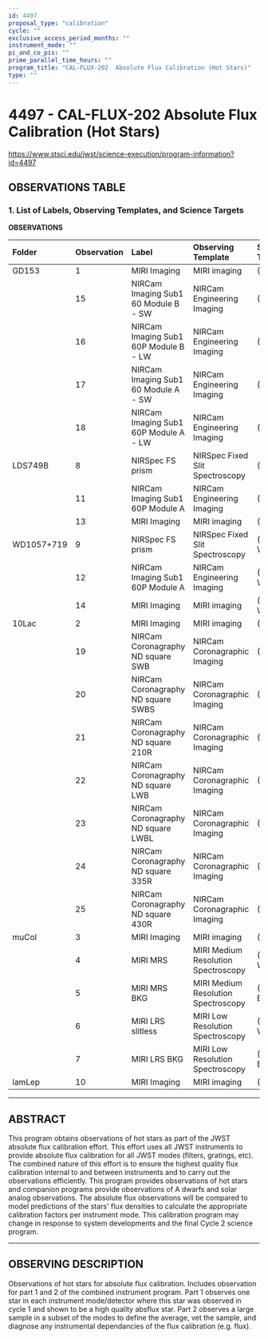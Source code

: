 ```yaml
---
id: 4497
proposal_type: "calibration"
cycle: ""
exclusive_access_period_months: ""
instrument_mode: ""
pi_and_co_pis: ""
prime_parallel_time_hours: ""
program_title: "CAL-FLUX-202  Absolute Flux Calibration (Hot Stars)"
type: ""
---
```

# 4497 - CAL-FLUX-202  Absolute Flux Calibration (Hot Stars)
https://www.stsci.edu/jwst/science-execution/program-information?id=4497
## OBSERVATIONS TABLE
### 1. List of Labels, Observing Templates, and Science Targets

**OBSERVATIONS**

| Folder    | Observation | Label                                   | Observing Template                     | Science Target             |
| :-------- | :---------- | :-------------------------------------- | :------------------------------------- | :------------------------- |
| GD153     | 1           | MIRI Imaging                            | MIRI imaging                           | (1) GD153                  |
|           | 15          | NIRCam Imaging Sub1 60 Module B - SW  | NIRCam Engineering Imaging             | (1) GD153                  |
|           | 16          | NIRCam Imaging Sub1 60P Module B - LW | NIRCam Engineering Imaging             | (1) GD153                  |
|           | 17          | NIRCam Imaging Sub1 60 Module A - SW  | NIRCam Engineering Imaging             | (1) GD153                  |
|           | 18          | NIRCam Imaging Sub1 60P Module A - LW | NIRCam Engineering Imaging             | (1) GD153                  |
| LDS749B   | 8           | NIRSpec FS prism                        | NIRSpec Fixed Slit Spectroscopy        | (2) LDS749B                |
|           | 11          | NIRCam Imaging Sub1 60P Module A      | NIRCam Engineering Imaging             | (2) LDS749B                |
|           | 13          | MIRI Imaging                            | MIRI imaging                           | (2) LDS749B                |
| WD1057+719 | 9           | NIRSpec FS prism                        | NIRSpec Fixed Slit Spectroscopy        | (3) WD1057+719             |
|           | 12          | NIRCam Imaging Sub1 60P Module A      | NIRCam Engineering Imaging             | (3) WD1057+719             |
|           | 14          | MIRI Imaging                            | MIRI imaging                           | (3) WD1057+719             |
| 10Lac     | 2           | MIRI Imaging                            | MIRI imaging                           | (4) 10Lac                  |
|           | 19          | NIRCam Coronagraphy ND square SWB     | NIRCam Coronagraphic Imaging           | (4) 10Lac                  |
|           | 20          | NIRCam Coronagraphy ND square SWBS    | NIRCam Coronagraphic Imaging           | (4) 10Lac                  |
|           | 21          | NIRCam Coronagraphy ND square 210R    | NIRCam Coronagraphic Imaging           | (4) 10Lac                  |
|           | 22          | NIRCam Coronagraphy ND square LWB     | NIRCam Coronagraphic Imaging           | (4) 10Lac                  |
|           | 23          | NIRCam Coronagraphy ND square LWBL    | NIRCam Coronagraphic Imaging           | (4) 10Lac                  |
|           | 24          | NIRCam Coronagraphy ND square 335R    | NIRCam Coronagraphic Imaging           | (4) 10Lac                  |
|           | 25          | NIRCam Coronagraphy ND square 430R    | NIRCam Coronagraphic Imaging           | (4) 10Lac                  |
| muCol     | 3           | MIRI Imaging                            | MIRI imaging                           | (5) muCol                  |
|           | 4           | MIRI MRS                                | MIRI Medium Resolution Spectroscopy    | (6) muCol-WBKG             |
|           | 5           | MIRI MRS BKG                            | MIRI Medium Resolution Spectroscopy    | (7) muCol-BKG              |
|           | 6           | MIRI LRS slitless                       | MIRI Low Resolution Spectroscopy       | (6) muCol-WBKG             |
|           | 7           | MIRI LRS BKG                            | MIRI Low Resolution Spectroscopy       | (7) muCol-BKG              |
| lamLep    | 10          | MIRI Imaging                            | MIRI imaging                           | (8) lamLep                 |

---

## ABSTRACT

This program obtains observations of hot stars as part of the JWST absolute flux calibration effort. This effort uses all JWST instruments to provide absolute flux calibration for all JWST modes (filters, gratings, etc). The combined nature of this effort is to ensure the highest quality flux calibration internal to and between instruments and to carry out the observations efficiently. This program provides observations of hot stars and companion programs provide observations of A dwarfs and solar analog observations. The absolute flux observations will be compared to model predictions of the stars' flux densities to calculate the appropriate calibration factors per instrument mode. This calibration program may change in response to system developments and the final Cycle 2 science program.

---

## OBSERVING DESCRIPTION

Observations of hot stars for absolute flux calibration. Includes observation for part 1 and 2 of the combined instrument program. Part 1 observes one star in each instrument mode/detector where this star was observed in cycle 1 and shown to be a high quality absflux star. Part 2 observes a large sample in a subset of the modes to define the average, vet the sample, and diagnose any instrumental dependancies of the flux calibration (e.g. flux).